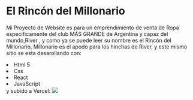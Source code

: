 <h1>El Rincón del Millonario</h1>
<p>Mi Proyecto de Website es para un emprendimiento de venta de Ropa especificamente del club MÁS GRANDE de Argentina y capaz del mundo,River ,
  y como ya se puede leer su nombre es el Rincón del Millonario, Millonario es el apodo para los hinchas de River, y este mismo sitio se esta desarollando con:</p>
  <li>Html 5</li>
  <li>Css</li>
  <li>React</li>
  <li>JavaScript</li>
  y subido a Vercel: 
<img src="https://www.google.com/url?sa=i&url=https%3A%2F%2Far.pinterest.com%2Fvalenellemberger14%2Fgallinas%2F&psig=AOvVaw3DrTRS9uZHfhrT1Pt8C9xA&ust=1732071346349000&source=images&cd=vfe&opi=89978449&ved=0CBQQjRxqFwoTCOjtgdyy54kDFQAAAAAdAAAAABAE"/>
